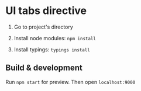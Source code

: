 # UI tabs directive

1) Go to project's directory

2) Install node modules: `npm install`

3) Install typings: `typings install`

## Build & development

Run `npm start` for preview. Then open `localhost:9000`
